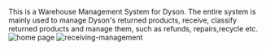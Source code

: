 This is a Warehouse Management System for Dyson. 
The entire system is mainly used to manage Dyson's returned products, receive, classify returned products and manage them, such as refunds, repairs,recycle etc.
![home page](https://github.com/user-attachments/assets/2cfa96b5-2869-44e5-86b5-b1cb02daea8a)
![receiving-management](https://github.com/user-attachments/assets/15ad5acc-c5f5-495d-9988-561b27c61f7a)
